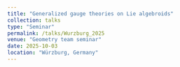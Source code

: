 ```yaml
---
title: "Generalized gauge theories on Lie algebroids"
collection: talks
type: "Seminar"
permalink: /talks/Wurzburg_2025
venue: "Geometry team seminar"
date: 2025-10-03
location: "Würzburg, Germany"
---
```


<!-- [More information here](https://icmp2024.org/index.html) -->
